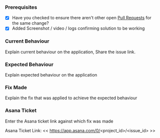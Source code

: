 ### Prerequisites

- [x] Have you checked to ensure there aren't other open [Pull Requests](../../../pulls) for the same change?
- [x] Added Screenshot / video / logs confirming solution to be working

### Current Behaviour

Explain current behaviour on the application, Share the issue link.

### Expected Behaviour

Explain expected behaviour on the application

### Fix Made

Explain the fix that was applied to achieve the expected behaviour

### Asana Ticket

Enter the Asana ticket link against which fix was made

Asana Ticket Link: << https://app.asana.com/0/<project_id>/<issue_id> >>

